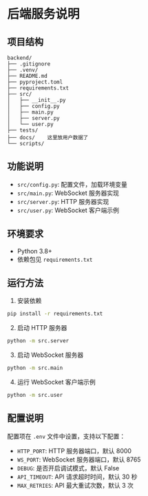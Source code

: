 # 后端服务说明

## 项目结构

```
backend/
├── .gitignore
├── .venv/
├── README.md
├── pyproject.toml
├── requirements.txt
├── src/
│   ├── __init__.py
│   ├── config.py
│   ├── main.py
│   ├── server.py
│   └── user.py
├── tests/
├── docs/    这里放用户数据了
└── scripts/
```

## 功能说明

- `src/config.py`: 配置文件，加载环境变量
- `src/main.py`: WebSocket 服务器实现
- `src/server.py`: HTTP 服务器实现
- `src/user.py`: WebSocket 客户端示例

## 环境要求

- Python 3.8+
- 依赖包见 `requirements.txt`

## 运行方法

1. 安装依赖
```bash
pip install -r requirements.txt
```

2. 启动 HTTP 服务器
```bash
python -m src.server
```

3. 启动 WebSocket 服务器
```bash
python -m src.main
```

4. 运行 WebSocket 客户端示例
```bash
python -m src.user
```

## 配置说明

配置项在 `.env` 文件中设置，支持以下配置：

- `HTTP_PORT`: HTTP 服务器端口，默认 8000
- `WS_PORT`: WebSocket 服务器端口，默认 8765
- `DEBUG`: 是否开启调试模式，默认 False
- `API_TIMEOUT`: API 请求超时时间，默认 30 秒
- `MAX_RETRIES`: API 最大重试次数，默认 3 次